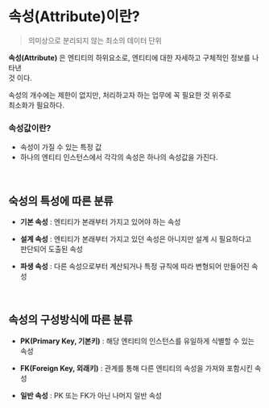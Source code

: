 # 속성(Attribute)이란?

> 의미상으로 분리되지 않는 최소의 데이터 단위
>

**속성(Attribute)** 은 엔티티의 하위요소로, 엔티티에 대한 자세하고 구체적인 정보를 나타낸 <br>
것 이다.

속성의 개수에는 제한이 없지만, 처리하고자 하는 업무에 꼭 필요한 것 위주로 <br>
최소화가 필요하다.

### 속성값이란?

- 속성이 가질 수 있는 특정 값
- 하나의 엔티티 인스턴스에서 각각의 속성은 하나의 속성값을 가진다.

<br>

## 숙성의 특성에 따른 분류

- **기본 속성** : 엔티티가 본래부터 가지고 있어야 하는 속성

- **설계 속성** : 엔티티가 본래부터 가지고 있던 속성은 아니지만 설계 시 필요하다고 <br> 판단되어 도출된 속성

- **파생 속성** : 다른 속성으로부터 계산되거나 특정 규칙에 따라 변형되어 만들어진 속성

<br>

## 속성의 구성방식에 따른 분류

- **PK(Primary Key, 기본키)** : 해당 엔티티의 인스턴스를 유일하게 식별할 수 있는 속성

- **FK(Foreign Key, 외래키)** : 관계를 통해 다른 엔티티의 속성을 가져와 포함시킨 속성

- **일반 속성** : PK 또는 FK가 아닌 나머지 일반 속성